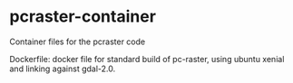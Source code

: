 # pcraster-container
Container files for the pcraster code

Dockerfile: docker file for standard build of pc-raster, using ubuntu xenial and linking against gdal-2.0.
